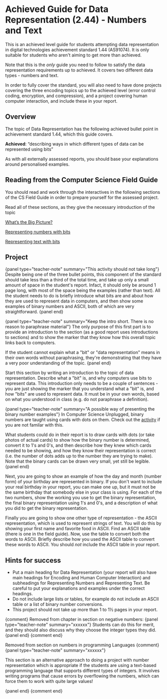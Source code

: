 # Achieved Guide for Data Representation (2.44) - Numbers and Text

This is an achieved level guide for students attempting data representation in digital technologies achievement standard 1.44 (AS91074). It is only suitable for students who aren't aiming to get more than achieved.

Note that this is the *only* guide you need to follow to satisfy the data representation requirements up to achieved. It covers two different data types - numbers and text.

In order to fully cover the standard, you will also need to have done projects covering the three encoding topics up to the achieved level (error control coding, encryption, and compression), and a project covering human computer interaction, and include these in your report.

## Overview

The topic of Data Representation has the following achieved bullet point in achievement standard 1.44, which this guide covers.

**Achieved**: “describing ways in which different types of data can be represented using bits”

As with all externally assessed reports, you should base your explanations around personalised examples.

## Reading from the Computer Science Field Guide

You should read and work through the interactives in the following sections of the CS Field Guide in order to prepare yourself for the assessed project.

Read all of these sections, as they give the necessary introduction of the topic

[What’s the Big Picture?](chapters/data-representation.html#whats-the-big-picture)

[Representing numbers with bits](chapters/data-representation.html#representing-numbers-with-bits)

[Representing text with bits](chapters/data-representation.html#representing-text-with-bits)

## Project

{panel type="teacher-note" summary="This activity should not take long"}
Despite being one of the three bullet points, this component of the standard should take less than a third of the total time, and take up only a small amount of space in the student's report. Infact, it should only be around 1 page long, with most of the space being the examples (rather than text). All the student needs to do is briefly introduce what bits are and about how they are used to represent data in computers, and then show some examples of binary numbers and ASCII, both of which are very straightforward.
{panel end}

{panel type="teacher-note" summary="Keep the intro short. There is no reason to paraphrase material"}
The only purpose of this first part is to provide an introduction to the section (as a good report uses introductions to sections) and to show the marker that they know how this overall topic links back to computers.

If the student cannot explain what a "bit" or "data representation" means in their own words without paraphrasing, they're demonstrating that they have a very poor understanding of the topic.
{panel end}

Start this section by writing an introduction to the topic of data representation. Describe what a "bit" is, and why computers use bits to represent data. This introduction only needs to be a couple of sentences - you are just showing the marker that you understand what a "bit" is, and how "bits" are used to represent data. It must be in your own words, based on what you understood in class (e.g. do not paraphrase a definition).

{panel type="teacher-note" summary="A possible way of presenting the binary number examples"}
In Computer Science Unplugged, binary numbers are taught using cards with dots on them. Check out the [activity](http://csunplugged.org/wp-content/uploads/2014/12/unplugged-01-binary_numbers.pdf) if you are not familar with this.

What students could do in their report is to draw cards with dots (or take photos of actual cards) to show how the binary number is determined, convert it to 1's and 0's, and then describe how they knew which cards needed to be showing, and how they know their representation is correct (i.e. the number of dots adds up to the number they are trying to make). Note that the binary cards can be drawn very small, yet still be legible.
{panel end}

Next, you are going to show an example of how the day and month (number form) of your birthday are represented in binary. If you don't want to include your real birthday in your report, you can make one up, but it must not be the same birthday that somebody else in your class is using. For each of the two numbers, show the working you use to get the binary representation, the final binary representation using 1's and 0's, and a description of what you did to get the binary representation.

Finally you are going to show one other type of representation - the ASCII representation, which is used to represent strings of text. You will do this by showing your first name and favorite food in ASCII. Find an ASCII table (there is one in the field guide). Now, use the table to convert both the words to ASCII. Briefly describe how you used the ASCII table to convert these words to ASCII. You should *not* include the ASCII table in your report.

## Hints for success

- Put a main heading for Data Representation (your report will also have main headings for Encoding and Human Computer Interaction) and subheadings for Representing Numbers and Representing Text. Be careful to put your explanations and examples under the correct headings.
- Do not include large lists or tables, for example do not include an ASCII table or a list of binary number conversions.
- This project should not take up more than 1 to 1½ pages in your report.

{comment}
Removed from chapter in section on negative numbers:
{panel type="teacher-note" summary="xxxxxx"}
Students can do this for merit, and they should also discuss why they choose the integer types they did.
{panel end}
{comment end}

Removed from section on numbers in programming Languages
{comment}
{panel type="teacher-note" summary="xxxxxx"}

This section is an alternative approach to doing a project with number representation which is appropriate if the students are using a text-based programming language that supports different types of integers. It involves writing programs that cause errors by overflowing the numbers, which can force them to work with quite large values!

{panel end}
{comment end}
